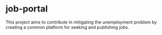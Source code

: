 # job-portal
This project aims to contribute in mitigating the unemployment problem by creating a common platform for seeking and publishing jobs.
